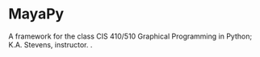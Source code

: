 MayaPy
======

A framework for the class CIS 410/510 Graphical Programming in Python; K.A. Stevens, instructor. .
